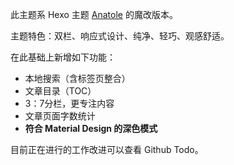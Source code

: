 此主题系 Hexo 主题 [Anatole](https://github.com/Ben02/hexo-theme-Anatole/) 的魔改版本。

主题特色：双栏、响应式设计、纯净、轻巧、观感舒适。

在此基础上新增如下功能：

- 本地搜索（含标签页整合）
- 文章目录（TOC）
- 3：7分栏，更专注内容
- 文章页面字数统计
- **符合 Material Design 的深色模式**

目前正在进行的工作改进可以查看 Github Todo。